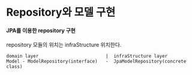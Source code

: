 # Repository와 모델 구현
#### JPA를 이용한 repository 구현
repository 모듈의 위치는 infraStructure 위치한다.
```
domain layer                         |  infraStructure layer
Model - ModelRepository(interface)   -  JpaModelRepository(concrete class)
```
